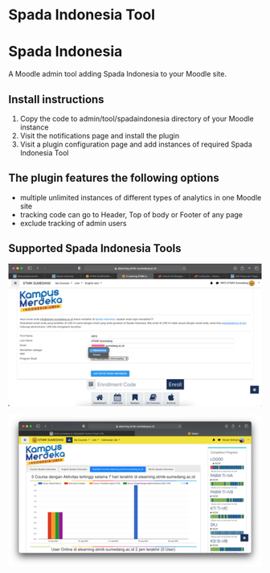 <h1>Spada Indonesia Tool</h1>

# Spada Indonesia

A Moodle admin tool adding Spada Indonesia to your Moodle site.

## Install instructions
1. Copy the code to admin/tool/spadaindonesia directory of your Moodle instance
2. Visit the notifications page and install the plugin
3. Visit a plugin configuration page and add instances of required Spada Indonesia Tool

## The plugin features the following options
- multiple unlimited instances of different types of analytics in one Moodle site
- tracking code can go to Header, Top of body or Footer of any page
- exclude tracking of admin users

## Supported Spada Indonesia Tools 

![ss](img/Screen%20Shot%202021-07-15%20at%203.48.07%20PM.png)

![ss2](img/Screen%20Shot%202021-07-21%20at%2011.38.17%20AM.png)